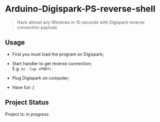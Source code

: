 # Arduino-Digispark-PS-reverse-shell
> Hack almost any Windows in 10 seconds with Digispark reverse connection payload.

## Usage
- First you must load the program on Digispark;

- Start handler to get reverse connection;<br>
E.g: `nc -lvp <PORT>`

- Plug Digispark on computer;

- Have fun :)


## Project Status
Project is: _in progress_.

